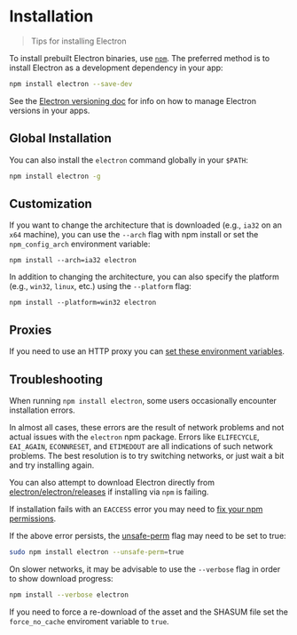 # Installation

> Tips for installing Electron

To install prebuilt Electron binaries, use [`npm`](https://docs.npmjs.com/).
The preferred method is to install Electron as a development dependency in your
app:

```sh
npm install electron --save-dev
```

See the 
[Electron versioning doc](electron-versioning.md)
for info on how to manage Electron versions in your apps.

## Global Installation

You can also install the `electron` command globally in your `$PATH`:

```sh
npm install electron -g
```

## Customization

If you want to change the architecture that is downloaded (e.g., `ia32` on an
`x64` machine), you can use the `--arch` flag with npm install or set the
`npm_config_arch` environment variable:

```shell
npm install --arch=ia32 electron
```

In addition to changing the architecture, you can also specify the platform 
(e.g., `win32`, `linux`, etc.) using the `--platform` flag:

```shell
npm install --platform=win32 electron
```

## Proxies

If you need to use an HTTP proxy you can [set these environment variables](https://github.com/request/request/tree/f0c4ec061141051988d1216c24936ad2e7d5c45d#controlling-proxy-behaviour-using-environment-variables).

## Troubleshooting

When running `npm install electron`, some users occasionally encounter 
installation errors.

In almost all cases, these errors are the result of network problems and not 
actual issues with the `electron` npm package. Errors like `ELIFECYCLE`, 
`EAI_AGAIN`, `ECONNRESET`, and `ETIMEDOUT` are all indications of such 
network problems. The best resolution is to try switching networks, or 
just wait a bit and try installing again.

You can also attempt to download Electron directly from 
[electron/electron/releases](https://github.com/electron/electron/releases) 
if installing via `npm` is failing.

If installation fails with an `EACCESS` error you may need to 
[fix your npm permissions](https://docs.npmjs.com/getting-started/fixing-npm-permissions).

If the above error persists, the [unsafe-perm](https://docs.npmjs.com/misc/config#unsafe-perm) flag may need to be set to true:

```sh
sudo npm install electron --unsafe-perm=true
```

On slower networks, it may be advisable to use the `--verbose` flag in order to show download progress:

```sh
npm install --verbose electron
```

If you need to force a re-download of the asset and the SHASUM file set the
`force_no_cache` enviroment variable to `true`.

